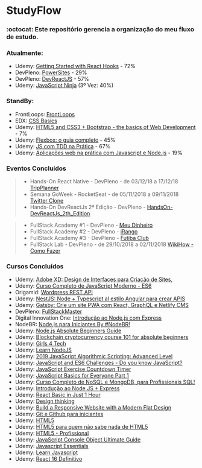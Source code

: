 # StudyFlow
### :octocat: Este repositório gerencia a organização do meu fluxo de estudo.


### Atualmente:
- Udemy: [Getting Started with React Hooks]() - 72%
- DevPleno: [PowerSites](https://github.com/RenatoSiqueira/DevPleno_PowerSites) - 29%
- DevPleno: [DevReactJS](https://github.com/RenatoSiqueira/DevPleno_DevReactJS) - 57%
- Udemy: [JavaScript Ninja](https://www.udemy.com/curso-javascript-ninja/) (3º Vez: 40%)



### StandBy:
- FrontLoops: [FrontLoops](https://github.com/RenatoSiqueira/StudyFlow/tree/master/FrontLoops)
- EDX: [CSS Basics](https://courses.edx.org/courses/course-v1:W3Cx+CSS.0x+3T2018/course/) 
- Udemy: [HTML5 and CSS3 + Bootstrap - the basics of Web Development](https://www.udemy.com/html-css-bootstrap-build-your-first-website-today/) - 7%
- Udemy: [Flexbox: o guia completo](https://www.udemy.com/flexbox-guia-completo/) - 45%
- Udemy: [JS com TDD na Prática](https://www.udemy.com/js-com-tdd-na-pratica/) - 67%
- Udemy: [Aplicações web na prática com Javascript e Node.js](https://www.udemy.com/aplicacoes-web-na-pratica-javascript-nodejs/) - 19%


### Eventos Concluídos
> - Hands-On React Native - DevPleno - de 03/12/18 a 17/12/18 [TripPlanner](https://github.com/RenatoSiqueira/DevPleno_TripPlanner)
> - Semana GoWeek - RocketSeat - de 05/11/2018 a 09/11/2018 [Twitter Clone](https://github.com/RenatoSiqueira/RocketSeat_GoWeek)
> - Hands-On DevReactJs 2ª Edição - DevPleno - [HandsOn-DevReactJs_2th_Edition](https://github.com/RenatoSiqueira/HandsOn-DevReactJs_2th_Edition)


> - FullStack Academy #1 - DevPleno - [Meu Dinheiro](https://github.com/RenatoSiqueira/DevPleno_Meu_Dinheiro)
> - FullStack Academy #2 - DevPleno - [iRango](https://github.com/RenatoSiqueira/DevPleno_iRango)
> - FullStack Academy #3 - DevPleno - [Futiba Club](https://github.com/RenatoSiqueira/DevPleno_FutibaClub)
> - FullStack Lab - DevPleno - de 29/10/2018 a 02/11/2018 [WikiHow - Como Fazer](https://github.com/RenatoSiqueira/DevPleno_WikiHow)


### Cursos Concluídos
- Udemy: [Adobe XD: Design de Interfaces para Criação de Sites](https://www.udemy.com/course/ui-ux-design-com-adobe-xd/),
- Udemy: [Curso Completo de JavaScript Moderno - ES6](https://www.udemy.com/course/draft/1266556/learn/)
- Origamid: [Wordpress REST API](https://www.origamid.com/curso/wordpress-rest-api/)
- Udemy: [NestJS: Node + Typescript al estilo Angular para crear APIS](https://github.com/RenatoSiqueira/Udemy_NestJS)
- Udemy: [Gatsby: Crie um site PWA com React, GraphQL e Netlify CMS](https://github.com/RenatoSiqueira/Udemy_Gatsby)
- DevPleno: [FullStackMaster](https://github.com/RenatoSiqueira/DevPleno_FullStackMaster)
- Digital Innovation One: [Introdução ao Node.js com Express](https://github.com/RenatoSiqueira/DigitalInnovationOne_Node-Express/blob/master/certificado.pdf)
- NodeBR: [Node.js para Iniciantes By #NodeBR!](https://cursos.nodebr.org/)
- Udemy: [Node.js Absolute Beginners Guide](https://www.udemy.com/nodejs-absolute-beginners-guide/)
- Udemy: [Blockchain cryptocurrency course 101 for absolute beginners](https://www.udemy.com/blockchain-cryptocurrency-course-101-for-absolute-beginners/)
- Udemy: [Girls 4 Tech](https://www.udemy.com/girls4tech/)
- Udemy: [Learn NodeJS](https://www.udemy.com/draft/1680320/)
- Udemy: [2019 JavaScript Algorithmic Scripting: Advanced Level](https://www.udemy.com/draft/1771110/)
- Udemy: [JavaScript and ES6 Challenges - Do you know JavaScript?](https://www.udemy.com/javascript-and-es6-challenges/)
- Udemy: [JavaScript Exercise Countdown Timer](https://www.udemy.com/javascript-exercise-practice/)
- Udemy: [JavaScript Basics for Everyone Part 1](https://www.udemy.com/javascript-basics-for-everyone-part-1)
- Udemy: [Curso Completo de NoSQL e MongoDB, para Profissionais SQL!](https://www.udemy.com/mongodb-nosql/)
- Udemy: [Introdução ao Node JS + Express](https://www.udemy.com/introducao-ao-node-js-express/)
- Udemy: [React Basic in Just 1 Hour](https://www.udemy.com/react-basic-in-just-1-hour/)
- Udemy: [Design thinking](https://www.udemy.com/design-thinking-br/)
- Udemy: [Build a Responsive Website with a Modern Flat Design](https://www.udemy.com/build-responsive-website-designs-with-html5-and-css/)
- Udemy: [Git e Github para iniciantes](https://www.udemy.com/git-e-github-para-iniciantes/)
- Udemy: [HTML5](https://www.udemy.com/aprendahtml/)
- Udemy: [HTML5 para quem não sabe nada de HTML5](https://www.udemy.com/aprendahtml/learn/v4/overview)
- Udemy: [HTML5 - Profissional](https://www.udemy.com/html5-profissional/)
- Udemy: [JavaScript Console Object Ultimate Guide](https://www.udemy.com/javascript-console-object-ultimate-guide/)
- Udemy: [Javascript Essentials](https://www.udemy.com/javascript-essentials/learn/v4/)
- Udemy: [Learn Javascript](https://www.udemy.com/draft/1680274/learn/v4/)
- Udemy: [React 16 Definitivo](https://www.udemy.com/react-16/learn/v4/overview)
